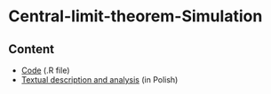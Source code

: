 # Central-limit-theorem-Simulation

## Content
- [Code](./code.R) (.R file)
- [Textual description and analysis](./paper.pdf) (in Polish)
